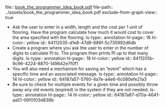 file:: [book_the_programmer_idea_book.pdf](../assets/book_the_programmer_idea_book.pdf)
file-path:: ../assets/book_the_programmer_idea_book.pdf
exclude-from-graph-view:: true
- Ask the user to enter in a width, length and the cost per 1 unit of flooring. Have the program calculate how much it would cost to cover the area specified with the flooring.
  ls-type:: annotation
  hl-page:: 18
  hl-color:: yellow
  id:: 64112035-d1e8-47d9-886f-5c735992d6db
- Create a program where you ask the user to enter in the number of digits to calculate PI to. The program then prints PI up to that many digits.
  ls-type:: annotation
  hl-page:: 18
  hl-color:: yellow
  id:: 6411205b-9c96-4224-8870-149642e7f0f1
- You will also need a mechanism for saving an “event” which has a specific time and an associated message.
  ls-type:: annotation
  hl-page:: 14
  hl-color:: yellow
  id:: 64187a57-5760-4a7e-a4e6-6c080efe21a3
- Be sure to check for multiple events for a given time and possibly throw away any old events (expired) in the system if they are not needed.
  ls-type:: annotation
  hl-page:: 14
  hl-color:: yellow
  id:: 64187a87-d70a-4641-aa51-06f0103d839b